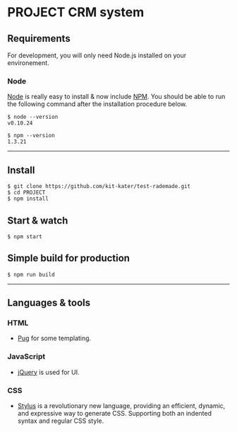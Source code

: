 # PROJECT CRM system

## Requirements

For development, you will only need Node.js installed on your environement.

### Node

[Node](http://nodejs.org/) is really easy to install & now include [NPM](https://npmjs.org/).
You should be able to run the following command after the installation procedure
below.

    $ node --version
    v0.10.24

    $ npm --version
    1.3.21

---

## Install

    $ git clone https://github.com/kit-kater/test-rademade.git
    $ cd PROJECT
    $ npm install


## Start & watch

    $ npm start

## Simple build for production

    $ npm run build

---

## Languages & tools

### HTML

- [Pug](https://pugjs.org/api/getting-started.html) for some templating.

### JavaScript

- [jQuery](https://jquery.com/) is used for UI.

### CSS

- [Stylus](http://stylus-lang.com/) is a revolutionary new language, providing an efficient, dynamic, and expressive way to generate CSS. Supporting both an indented syntax and regular CSS style.
